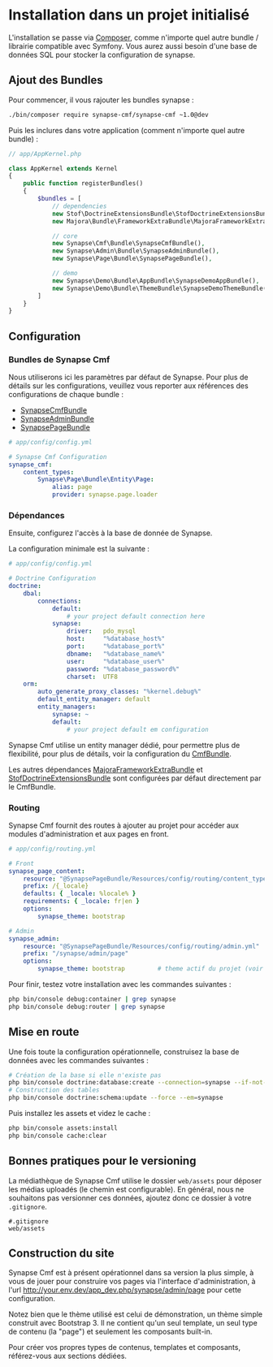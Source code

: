 # Installation dans un projet initialisé

L'installation se passe via [Composer](https://getcomposer.org/), comme n'importe quel autre bundle / librairie compatible avec Symfony.
Vous aurez aussi besoin d'une base de données SQL pour stocker la configuration de synapse.

## Ajout des Bundles

Pour commencer, il vous rajouter les bundles synapse :

```bash
./bin/composer require synapse-cmf/synapse-cmf ~1.0@dev
```

Puis les inclures dans votre application (comment n'importe quel autre bundle) :
```php
// app/AppKernel.php

class AppKernel extends Kernel
{
    public function registerBundles()
    {
        $bundles = [
            // dependencies
            new Stof\DoctrineExtensionsBundle\StofDoctrineExtensionsBundle(),
            new Majora\Bundle\FrameworkExtraBundle\MajoraFrameworkExtraBundle($this),

            // core
            new Synapse\Cmf\Bundle\SynapseCmfBundle(),
            new Synapse\Admin\Bundle\SynapseAdminBundle(),
            new Synapse\Page\Bundle\SynapsePageBundle(),

            // demo
            new Synapse\Demo\Bundle\AppBundle\SynapseDemoAppBundle(),
            new Synapse\Demo\Bundle\ThemeBundle\SynapseDemoThemeBundle(),
        ]
    }
}
```

## Configuration

### Bundles de Synapse Cmf

Nous utiliserons ici les paramètres par défaut de Synapse. Pour plus de détails sur les configurations, veuillez vous reporter aux références des configurations de chaque bundle :

 - [SynapseCmfBundle](distribution/1_cmf_bundle.md)
 - [SynapseAdminBundle](distribution/2_admin_bundle.md)
 - [SynapsePageBundle](distribution/3_page_bundle.md)

```yml
# app/config/config.yml

# Synapse Cmf Configuration
synapse_cmf:
    content_types:
        Synapse\Page\Bundle\Entity\Page:
            alias: page
            provider: synapse.page.loader
```
### Dépendances
Ensuite, configurez l'accès à la base de donnée de Synapse.

La configuration minimale est la suivante :
```yml
# app/config/config.yml

# Doctrine Configuration
doctrine:
    dbal:
        connections:
            default:
                # your project default connection here
            synapse:
                driver:   pdo_mysql
                host:     "%database_host%"
                port:     "%database_port%"
                dbname:   "%database_name%"
                user:     "%database_user%"
                password: "%database_password%"
                charset:  UTF8
    orm:
        auto_generate_proxy_classes: "%kernel.debug%"
        default_entity_manager: default
        entity_managers:
            synapse: ~
            default:
                # your project default em configuration
```

Synapse Cmf utilise un entity manager dédié, pour permettre plus de flexibilité, pour plus de détails, voir la configuration du [CmfBundle](distribution/1_cmf_bundle.md).

Les autres dépendances [MajoraFrameworkExtraBundle](https://github.com/LinkValue/MajoraFrameworkExtraBundle) et [StofDoctrineExtensionsBundle](https://github.com/stof/StofDoctrineExtensionsBundle) sont configurées par défaut directement par le CmfBundle.

### Routing

Synapse Cmf fournit des routes à ajouter au projet pour accéder aux modules d'administration et aux pages en front.

```yml
# app/config/routing.yml

# Front
synapse_page_content:
    resource: "@SynapsePageBundle/Resources/config/routing/content_type.yml"
    prefix: /{_locale}
    defaults: { _locale: %locale% }
    requirements: { _locale: fr|en }
    options:
        synapse_theme: bootstrap

# Admin
synapse_admin:
    resource: "@SynapsePageBundle/Resources/config/routing/admin.yml"
    prefix: "/synapse/admin/page"
    options:
        synapse_theme: bootstrap         # theme actif du projet (voir configuration des thèmes)
```

Pour finir, testez votre installation avec les commandes suivantes :
```bash
php bin/console debug:container | grep synapse
php bin/console debug:router | grep synapse
```

## Mise en route

Une fois toute la configuration opérationnelle, construisez la base de données avec les commandes suivantes :
```bash
# Création de la base si elle n'existe pas
php bin/console doctrine:database:create --connection=synapse --if-not-exists
# Construction des tables
php bin/console doctrine:schema:update --force --em=synapse
```

Puis installez les assets et videz le cache :
```bash
php bin/console assets:install
php bin/console cache:clear
```

## Bonnes pratiques pour le versioning

La médiathèque de Synapse Cmf utilise le dossier `web/assets` pour déposer les médias uploadés (le chemin est configurable). En général, nous ne souhaitons pas versionner ces données, ajoutez donc ce dossier à votre `.gitignore`.
```
#.gitignore
web/assets
```

## Construction du site

Synapse Cmf est à présent opérationnel dans sa version la plus simple, à vous de jouer pour construire vos pages via l'interface d'administration, à l'url http://your.env.dev/app_dev.php/synapse/admin/page pour cette configuration.

Notez bien que le thème utilisé est celui de démonstration, un thème simple construit avec Bootstrap 3. Il ne contient qu'un seul template, un seul type de contenu (la "page") et seulement les composants built-in.

Pour créer vos propres types de contenus, templates et composants, référez-vous aux sections dédiées.
